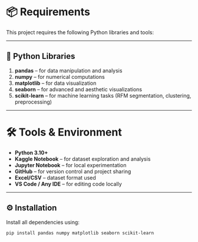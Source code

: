 # 📦 Requirements

This project requires the following Python libraries and tools:

---

## 🔹 Python Libraries

1. **pandas** – for data manipulation and analysis  
2. **numpy** – for numerical computations  
3. **matplotlib** – for data visualization  
4. **seaborn** – for advanced and aesthetic visualizations  
5. **scikit-learn** – for machine learning tasks (RFM segmentation, clustering, preprocessing)

---
# 🛠 Tools & Environment

- **Python 3.10+**  
- **Kaggle Notebook** – for dataset exploration and analysis  
- **Jupyter Notebook** – for local experimentation  
- **GitHub** – for version control and project sharing  
- **Excel/CSV** – dataset format used  
- **VS Code / Any IDE** – for editing code locally
  
---

## ⚙️ Installation

Install all dependencies using:

```bash
pip install pandas numpy matplotlib seaborn scikit-learn



